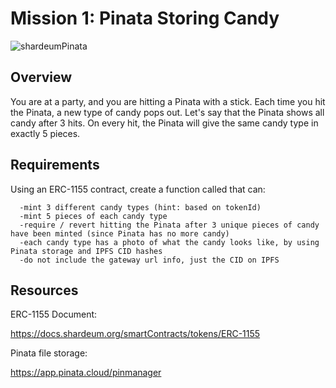 # Mission 1: Pinata Storing Candy

<img src="https://gateway.pinata.cloud/ipfs/QmdrnCFg5vxJbw4VCaNyEWSsJBMy9JS4CgaEk3NRc6nb2V" alt="shardeumPinata"/>

## Overview

You are at a party, and you are hitting a Pinata with a stick.
Each time you hit the Pinata, a new type of candy pops out.
Let's say that the Pinata shows all candy after 3 hits.
On every hit, the Pinata will give the same candy type in exactly 5 pieces. 

## Requirements

Using an ERC-1155 contract, create a function called that can:

      -mint 3 different candy types (hint: based on tokenId)
      -mint 5 pieces of each candy type
      -require / revert hitting the Pinata after 3 unique pieces of candy have been minted (since Pinata has no more candy)
      -each candy type has a photo of what the candy looks like, by using Pinata storage and IPFS CID hashes
      -do not include the gateway url info, just the CID on IPFS

## Resources

ERC-1155 Document:

https://docs.shardeum.org/smartContracts/tokens/ERC-1155

Pinata file storage:

https://app.pinata.cloud/pinmanager
